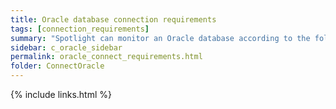 ```yaml
---
title: Oracle database connection requirements
tags: [connection_requirements]
summary: "Spotlight can monitor an Oracle database according to the following requirements."
sidebar: c_oracle_sidebar
permalink: oracle_connect_requirements.html
folder: ConnectOracle
---
```





 {% include links.html %}
